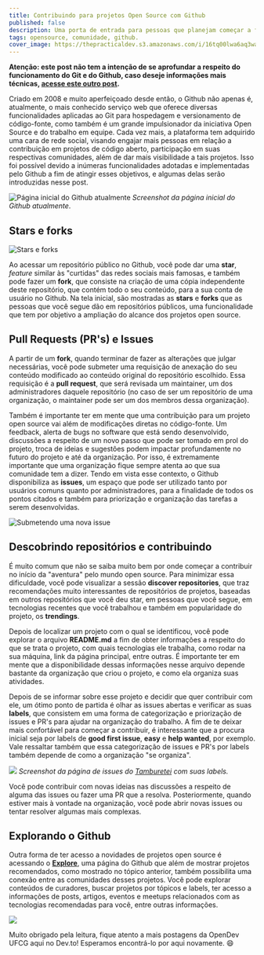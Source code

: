 ```yaml
---
title: Contribuindo para projetos Open Source com Github
published: false
description: Uma porta de entrada para pessoas que planejam começar a fazer contribuições para organizações Open Source, falando um pouco sobre o que é o Github (uma visão geral sobre o que é a plataforma, sem um aprofundamento muito grande em detalhes técnicos) e como possibilita o crescimento de comunidades open source. Além disso, este post mostra também como ficar atento ao surgimento de novas oportunidades de contribuição em projetos.
tags: opensource, comunidade, github.
cover_image: https://thepracticaldev.s3.amazonaws.com/i/16tq00lwa6aq3wak8jsf.jpg
---
```


**Atenção: este post não tem a intenção de se aprofundar a respeito do funcionamento do Git e do Github, caso deseje informações mais técnicas, [acesse este outro post](https://medium.com/@Juliobguedes/entendendo-git-883464f379de).**

Criado em 2008 e muito aperfeiçoado desde então, o Github não apenas é, atualmente, o mais conhecido serviço web que oferece diversas funcionalidades aplicadas ao Git para hospedagem e versionamento de código-fonte, como também é um grande impulsionador da iniciativa Open Source e do trabalho em equipe. Cada vez mais, a plataforma tem adquirido uma cara de rede social, visando engajar mais pessoas em relação a contribuição em projetos de código aberto, participação em suas respectivas comunidades, além de dar mais visibilidade a tais projetos. Isso foi possível devido a inúmeras funcionalidades adotadas e implementadas pelo Github a fim de atingir esses objetivos, e algumas delas serão introduzidas nesse post.

![Página inicial do Github atualmente](https://thepracticaldev.s3.amazonaws.com/i/ca2pyzgamadnsl53fbgn.png)
*Screenshot da página inicial do Github atualmente*.

## Stars e forks
![Stars e forks](https://thepracticaldev.s3.amazonaws.com/i/pu4yui075180v6w6k318.png)

Ao acessar um repositório público no Github, você pode dar uma **star**, *feature* similar às "curtidas" das redes sociais mais famosas, e também pode fazer um **fork**, que consiste na criação de uma cópia independente deste repositório, que contém todo o seu conteúdo, para a sua conta de usuário no Github. Na tela inicial, são mostradas as **stars** e **forks** que as pessoas que você segue dão em repositórios públicos, uma funcionalidade que tem por objetivo a ampliação do alcance dos projetos open source.

## Pull Requests (PR's) e Issues

A partir de um **fork**, quando terminar de fazer as alterações que julgar necessárias, você pode submeter uma requisição de anexação do seu conteúdo modificado ao conteúdo original do repositório escolhido. Essa requisição é a **pull request**, que será revisada um maintainer, um dos administradores daquele repositório (no caso de ser um repositório de uma organização, o maintainer pode ser um dos membros dessa organização).

Também é importante ter em mente que uma contribuição para um projeto open source vai além de modificações diretas no código-fonte. Um feedback, alerta de bugs no software que está sendo desenvolvido, discussões a respeito de um novo passo que pode ser tomado em prol do projeto, troca de ideias e sugestões podem impactar profundamente no futuro do projeto e até da organização. Por isso, é extremamente importante que uma organização fique sempre atenta ao que sua comunidade tem a dizer. Tendo em vista esse contexto, o Github disponibiliza as **issues**, um espaço que pode ser utilizado tanto por usuários comuns quanto por administradores, para a finalidade de todos os pontos citados e também para priorização e organização das tarefas a serem desenvolvidas.

![Submetendo uma nova issue](https://thepracticaldev.s3.amazonaws.com/i/c7hx2r6s9rhuauhmbsx7.png)

## Descobrindo repositórios e contribuindo

É muito comum que não se saiba muito bem por onde começar a contribuir no início da "aventura" pelo mundo open source. Para minimizar essa dificuldade, você pode visualizar a sessão **discover repositories**, que traz recomendações muito interessantes de repositórios de projetos, baseadas em outros repositórios que você deu star, em pessoas que você segue, em tecnologias recentes que você trabalhou e também em popularidade do projeto, os **trendings**.

Depois de localizar um projeto com o qual se identificou, você pode explorar o arquivo **README.md** a fim de obter informações a respeito do que se trata o projeto, com quais tecnologias ele trabalha, como rodar na sua máquina, link da página principal, entre outras. É importante ter em mente que a disponibilidade dessas informações nesse arquivo depende bastante da organização que criou o projeto, e como ela organiza suas atividades.

Depois de se informar sobre esse projeto e decidir que quer contribuir com ele, um ótimo ponto de partida é olhar as issues abertas e verificar as suas **labels**, que consistem em uma forma de categorização e priorização de issues e PR's para ajudar na organização do trabalho. A fim de te deixar mais confortável para começar a contribuir, é interessante que a procura inicial seja por labels de **good first issue**, **easy** e **help wanted**, por exemplo. Vale ressaltar também que essa categorização de issues e PR's por labels também depende de como a organização "se organiza".

![](https://thepracticaldev.s3.amazonaws.com/i/pjm9maf3lt611kbhjlzr.png)
*Screenshot da página de issues do [Tamburetei](https://github.com/OpenDevUFCG/Tamburetei) com suas labels.*

Você pode contribuir com novas ideias nas discussões a respeito de alguma das issues ou fazer uma PR que a resolva. Posteriormente, quando estiver mais à vontade na organização, você pode abrir novas issues ou tentar resolver algumas mais complexas.

## Explorando o Github

Outra forma de ter acesso a novidades de projetos open source é acessando o **[Explore](https://github.com/explore)**, uma página do Github que além de mostrar projetos recomendados, como mostrado no tópico anterior, também possibilita uma conexão entre as comunidades desses projetos. Você pode explorar conteúdos de curadores, buscar projetos por tópicos e labels, ter acesso a informações de posts, artigos, eventos e meetups relacionados com as tecnologias recomendadas para você, entre outras informações.

![](https://thepracticaldev.s3.amazonaws.com/i/ngl2p0mpmwzd6x8dzziq.png)

Muito obrigado pela leitura, fique atento a mais postagens da OpenDev UFCG aqui no Dev.to! Esperamos encontrá-lo por aqui novamente. :smile:
